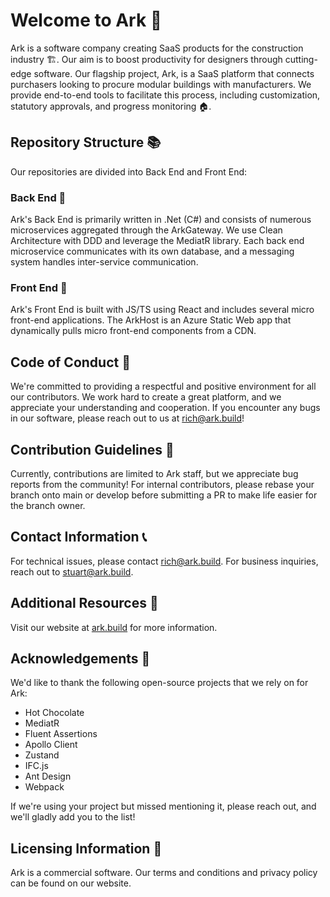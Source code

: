 # Welcome to Ark 🚀
Ark is a software company creating SaaS products for the construction industry 🏗️. Our aim is to boost productivity for designers through cutting-edge software. Our flagship project, Ark, is a SaaS platform that connects purchasers looking to procure modular buildings with manufacturers. We provide end-to-end tools to facilitate this process, including customization, statutory approvals, and progress monitoring 🏠.

## Repository Structure 📚
Our repositories are divided into Back End and Front End:

### Back End 🔧
Ark's Back End is primarily written in .Net (C#) and consists of numerous microservices aggregated through the ArkGateway. We use Clean Architecture with DDD and leverage the MediatR library. Each back end microservice communicates with its own database, and a messaging system handles inter-service communication.

### Front End 🎨
Ark's Front End is built with JS/TS using React and includes several micro front-end applications. The ArkHost is an Azure Static Web app that dynamically pulls micro front-end components from a CDN.

## Code of Conduct 🤝
We're committed to providing a respectful and positive environment for all our contributors. We work hard to create a great platform, and we appreciate your understanding and cooperation. If you encounter any bugs in our software, please reach out to us at [rich@ark.build](mailto:rich@ark.build)!

## Contribution Guidelines 📝
Currently, contributions are limited to Ark staff, but we appreciate bug reports from the community! For internal contributors, please rebase your branch onto main or develop before submitting a PR to make life easier for the branch owner.

## Contact Information 📞
For technical issues, please contact [rich@ark.build](mailto:rich@ark.build). For business inquiries, reach out to [stuart@ark.build](mailto:stuart@ark.build).

## Additional Resources 🔗
Visit our website at [ark.build](https://ark.build) for more information.

## Acknowledgements 🙏
We'd like to thank the following open-source projects that we rely on for Ark:

* Hot Chocolate
* MediatR
* Fluent Assertions
* Apollo Client
* Zustand
* IFC.js
* Ant Design
* Webpack

If we're using your project but missed mentioning it, please reach out, and we'll gladly add you to the list!

## Licensing Information 📄
Ark is a commercial software. Our terms and conditions and privacy policy can be found on our website.
